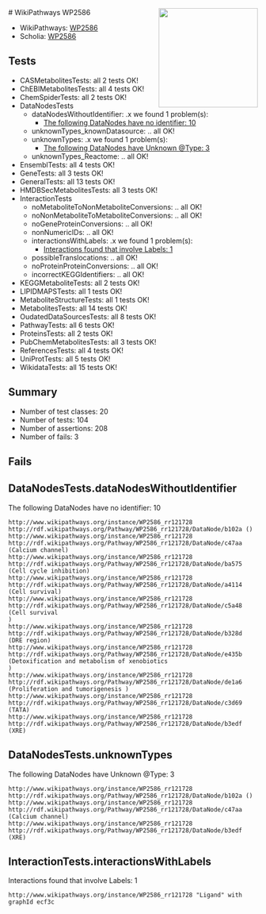 <img style="float: right; width: 200px" src="https://upload.wikimedia.org/wikipedia/commons/thumb/8/83/Wplogo_with_text_500.png/640px-Wplogo_with_text_500.png" />
# WikiPathways WP2586

* WikiPathways: [WP2586](https://wikipathways.org/pathways/WP2586)
* Scholia: [WP2586](https://scholia.toolforge.org/wikipathways/WP2586)
## Tests
* CASMetabolitesTests: all 2 tests OK!
* ChEBIMetabolitesTests: all 4 tests OK!
* ChemSpiderTests: all 2 tests OK!
* DataNodesTests
    * dataNodesWithoutIdentifier: .x we found 1 problem(s):
        * [The following DataNodes have no identifier: 10](#8792c490)
    * unknownTypes_knownDatasource: .. all OK!
    * unknownTypes: .x we found 1 problem(s):
        * [The following DataNodes have Unknown @Type: 3](#839973e1)
    * unknownTypes_Reactome: .. all OK!
* EnsemblTests: all 4 tests OK!
* GeneTests: all 3 tests OK!
* GeneralTests: all 13 tests OK!
* HMDBSecMetabolitesTests: all 3 tests OK!
* InteractionTests
    * noMetaboliteToNonMetaboliteConversions: .. all OK!
    * noNonMetaboliteToMetaboliteConversions: .. all OK!
    * noGeneProteinConversions: .. all OK!
    * nonNumericIDs: .. all OK!
    * interactionsWithLabels: .x we found 1 problem(s):
        * [Interactions found that involve Labels: 1](#630d2678)
    * possibleTranslocations: .. all OK!
    * noProteinProteinConversions: .. all OK!
    * incorrectKEGGIdentifiers: .. all OK!
* KEGGMetaboliteTests: all 2 tests OK!
* LIPIDMAPSTests: all 1 tests OK!
* MetaboliteStructureTests: all 1 tests OK!
* MetabolitesTests: all 14 tests OK!
* OudatedDataSourcesTests: all 8 tests OK!
* PathwayTests: all 6 tests OK!
* ProteinsTests: all 2 tests OK!
* PubChemMetabolitesTests: all 3 tests OK!
* ReferencesTests: all 4 tests OK!
* UniProtTests: all 5 tests OK!
* WikidataTests: all 15 tests OK!


## Summary

* Number of test classes: 20
* Number of tests: 104
* Number of assertions: 208
* Number of fails: 3

## Fails

<a name="8792c490" />

## DataNodesTests.dataNodesWithoutIdentifier

The following DataNodes have no identifier: 10
```
http://www.wikipathways.org/instance/WP2586_rr121728 http://rdf.wikipathways.org/Pathway/WP2586_rr121728/DataNode/b102a ()
http://www.wikipathways.org/instance/WP2586_rr121728 http://rdf.wikipathways.org/Pathway/WP2586_rr121728/DataNode/c47aa (Calcium channel)
http://www.wikipathways.org/instance/WP2586_rr121728 http://rdf.wikipathways.org/Pathway/WP2586_rr121728/DataNode/ba575 (Cell cycle inhibition)
http://www.wikipathways.org/instance/WP2586_rr121728 http://rdf.wikipathways.org/Pathway/WP2586_rr121728/DataNode/a4114 (Cell survival)
http://www.wikipathways.org/instance/WP2586_rr121728 http://rdf.wikipathways.org/Pathway/WP2586_rr121728/DataNode/c5a48 (Cell survival
)
http://www.wikipathways.org/instance/WP2586_rr121728 http://rdf.wikipathways.org/Pathway/WP2586_rr121728/DataNode/b328d (DRE region)
http://www.wikipathways.org/instance/WP2586_rr121728 http://rdf.wikipathways.org/Pathway/WP2586_rr121728/DataNode/e435b (Detoxification and metabolism of xenobiotics
)
http://www.wikipathways.org/instance/WP2586_rr121728 http://rdf.wikipathways.org/Pathway/WP2586_rr121728/DataNode/de1a6 (Proliferation and tumorigenesis )
http://www.wikipathways.org/instance/WP2586_rr121728 http://rdf.wikipathways.org/Pathway/WP2586_rr121728/DataNode/c3d69 (TATA)
http://www.wikipathways.org/instance/WP2586_rr121728 http://rdf.wikipathways.org/Pathway/WP2586_rr121728/DataNode/b3edf (XRE)
```

<a name="839973e1" />

## DataNodesTests.unknownTypes

The following DataNodes have Unknown @Type: 3
```
http://www.wikipathways.org/instance/WP2586_rr121728 http://rdf.wikipathways.org/Pathway/WP2586_rr121728/DataNode/b102a ()
http://www.wikipathways.org/instance/WP2586_rr121728 http://rdf.wikipathways.org/Pathway/WP2586_rr121728/DataNode/c47aa (Calcium channel)
http://www.wikipathways.org/instance/WP2586_rr121728 http://rdf.wikipathways.org/Pathway/WP2586_rr121728/DataNode/b3edf (XRE)
```

<a name="630d2678" />

## InteractionTests.interactionsWithLabels

Interactions found that involve Labels: 1
```
http://www.wikipathways.org/instance/WP2586_rr121728 "Ligand" with graphId ecf3c
```

